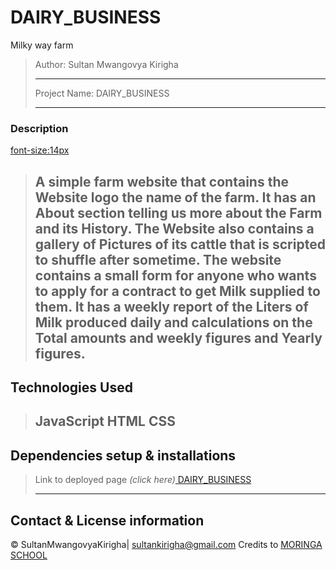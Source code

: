 # DAIRY_BUSINESS
Milky way farm

>Author: Sultan Mwangovya Kirigha
>
>------------------------------
>
>Project Name: DAIRY_BUSINESS
>
>----------------------------
>
### Description
<font-size:14px>
>A simple farm website that contains the Website logo the name of the farm.
>It has an About section telling us more about the Farm and its History.
>The Website also contains a gallery of Pictures of its cattle that is scripted to shuffle after sometime.
>The website contains a small form for anyone who wants to apply for a contract to get Milk supplied to them.
>It has a weekly report of the Liters of Milk produced daily and calculations on the Total amounts and weekly figures and Yearly figures.
>---------------------------
## Technologies Used

>JavaScript
>HTML
>CSS
>------------------------------
## Dependencies setup & installations
>Link to deployed page _(click here)_<a href=https://sultanmwangoyakirigha.github.io/Dairy_Business/ title="Title">
DAIRY_BUSINESS</a>
>
>---------------------------
## Contact & License information
&copy; SultanMwangovyaKirigha| 
sultankirigha@gmail.com
Credits to <a href="http://moringaschool.com/" title="Title">MORINGA SCHOOL</a>